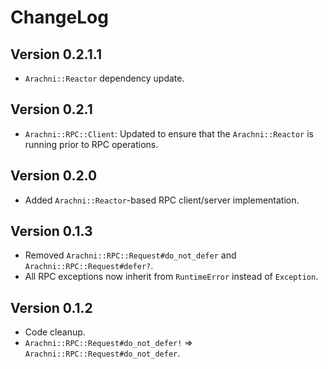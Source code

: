 # ChangeLog

## Version 0.2.1.1

- `Arachni::Reactor` dependency update.

## Version 0.2.1

- `Arachni::RPC::Client`: Updated to ensure that the `Arachni::Reactor` is
    running prior to RPC operations.

## Version 0.2.0

- Added `Arachni::Reactor`-based RPC client/server implementation.

## Version 0.1.3

- Removed `Arachni::RPC::Request#do_not_defer` and `Arachni::RPC::Request#defer?`.
- All RPC exceptions now inherit from `RuntimeError` instead of `Exception`.

## Version 0.1.2

- Code cleanup.
- `Arachni::RPC::Request#do_not_defer!` => `Arachni::RPC::Request#do_not_defer`.
